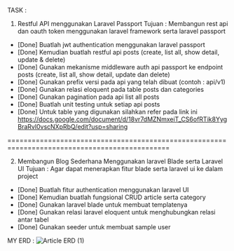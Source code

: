 TASK :

1. Restful API menggunakan Laravel Passport 
Tujuan : Membangun rest api dan oauth token menggunakan laravel framework serta laravel passport 

- [Done] Buatlah jwt authentication menggunakan laravel passport
- [Done] Kemudian buatlah restful api posts (create, list all, show detail, update & delete)
- [Done] Gunakan mekanisme middleware auth api passport ke endpoint posts (create, list all, show detail, update dan delete) 
- [Done] Gunakan prefix versi pada api yang telah dibuat (contoh : api/v1)
- [Done] Gunakan relasi eloquent pada table posts dan categories
- [Done] Gunakan pagination pada api list all posts
- [Done] Buatlah unit testing untuk setiap api posts 
- [Done] Untuk table yang digunakan silahkan refer pada link ini https://docs.google.com/document/d/18vr7dMZNmxeiT_CS6ofRTik8YygBraRvl0vscNXpRbQ/edit?usp=sharing

==============================================================================================

2. Membangun Blog Sederhana Menggunakan laravel Blade serta Laravel UI
Tujuan : Agar dapat menerapkan fitur blade serta laravel ui ke dalam project

- [Done] Buatlah fitur authentication menggunakan laravel UI
- [Done] Kemudian buatlah fungsional CRUD article serta category 
- [Done] Gunakan laravel blade untuk membuat templatenya
- [Done] Gunakan relasi laravel eloquent untuk menghubungkan relasi antar tabel
- [Done] Gunakan seeder untuk membuat sample user


MY ERD :
![Article ERD (1)](https://user-images.githubusercontent.com/87769109/184395884-75b75388-2f5a-48b8-b34c-73d69234b811.jpeg)
